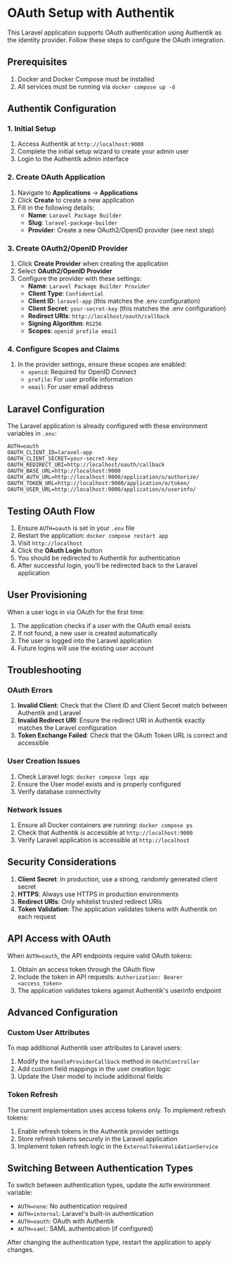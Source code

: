 # OAuth Setup with Authentik

This Laravel application supports OAuth authentication using Authentik as the identity provider. Follow these steps to configure the OAuth integration.

## Prerequisites

1. Docker and Docker Compose must be installed
2. All services must be running via `docker compose up -d`

## Authentik Configuration

### 1. Initial Setup

1. Access Authentik at `http://localhost:9000`
2. Complete the initial setup wizard to create your admin user
3. Login to the Authentik admin interface

### 2. Create OAuth Application

1. Navigate to **Applications** → **Applications**
2. Click **Create** to create a new application
3. Fill in the following details:
   - **Name**: `Laravel Package Builder`
   - **Slug**: `laravel-package-builder`
   - **Provider**: Create a new OAuth2/OpenID provider (see next step)

### 3. Create OAuth2/OpenID Provider

1. Click **Create Provider** when creating the application
2. Select **OAuth2/OpenID Provider**
3. Configure the provider with these settings:
   - **Name**: `Laravel Package Builder Provider`
   - **Client Type**: `Confidential`
   - **Client ID**: `laravel-app` (this matches the .env configuration)
   - **Client Secret**: `your-secret-key` (this matches the .env configuration)
   - **Redirect URIs**: `http://localhost/oauth/callback`
   - **Signing Algorithm**: `RS256`
   - **Scopes**: `openid profile email`

### 4. Configure Scopes and Claims

1. In the provider settings, ensure these scopes are enabled:
   - `openid`: Required for OpenID Connect
   - `profile`: For user profile information
   - `email`: For user email address

## Laravel Configuration

The Laravel application is already configured with these environment variables in `.env`:

```env
AUTH=oauth
OAUTH_CLIENT_ID=laravel-app
OAUTH_CLIENT_SECRET=your-secret-key
OAUTH_REDIRECT_URI=http://localhost/oauth/callback
OAUTH_BASE_URL=http://localhost:9000
OAUTH_AUTH_URL=http://localhost:9000/application/o/authorize/
OAUTH_TOKEN_URL=http://localhost:9000/application/o/token/
OAUTH_USER_URL=http://localhost:9000/application/o/userinfo/
```

## Testing OAuth Flow

1. Ensure `AUTH=oauth` is set in your `.env` file
2. Restart the application: `docker compose restart app`
3. Visit `http://localhost`
4. Click the **OAuth Login** button
5. You should be redirected to Authentik for authentication
6. After successful login, you'll be redirected back to the Laravel application

## User Provisioning

When a user logs in via OAuth for the first time:

1. The application checks if a user with the OAuth email exists
2. If not found, a new user is created automatically
3. The user is logged into the Laravel application
4. Future logins will use the existing user account

## Troubleshooting

### OAuth Errors

1. **Invalid Client**: Check that the Client ID and Client Secret match between Authentik and Laravel
2. **Invalid Redirect URI**: Ensure the redirect URI in Authentik exactly matches the Laravel configuration
3. **Token Exchange Failed**: Check that the OAuth Token URL is correct and accessible

### User Creation Issues

1. Check Laravel logs: `docker compose logs app`
2. Ensure the User model exists and is properly configured
3. Verify database connectivity

### Network Issues

1. Ensure all Docker containers are running: `docker compose ps`
2. Check that Authentik is accessible at `http://localhost:9000`
3. Verify Laravel application is accessible at `http://localhost`

## Security Considerations

1. **Client Secret**: In production, use a strong, randomly generated client secret
2. **HTTPS**: Always use HTTPS in production environments
3. **Redirect URIs**: Only whitelist trusted redirect URIs
4. **Token Validation**: The application validates tokens with Authentik on each request

## API Access with OAuth

When `AUTH=oauth`, the API endpoints require valid OAuth tokens:

1. Obtain an access token through the OAuth flow
2. Include the token in API requests: `Authorization: Bearer <access_token>`
3. The application validates tokens against Authentik's userinfo endpoint

## Advanced Configuration

### Custom User Attributes

To map additional Authentik user attributes to Laravel users:

1. Modify the `handleProviderCallback` method in `OAuthController`
2. Add custom field mappings in the user creation logic
3. Update the User model to include additional fields

### Token Refresh

The current implementation uses access tokens only. To implement refresh tokens:

1. Enable refresh tokens in the Authentik provider settings
2. Store refresh tokens securely in the Laravel application
3. Implement token refresh logic in the `ExternalTokenValidationService`

## Switching Between Authentication Types

To switch between authentication types, update the `AUTH` environment variable:

- `AUTH=none`: No authentication required
- `AUTH=internal`: Laravel's built-in authentication
- `AUTH=oauth`: OAuth with Authentik
- `AUTH=saml`: SAML authentication (if configured)

After changing the authentication type, restart the application to apply changes.
